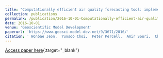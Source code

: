 ```yaml
---
title: "Computationally efficient air quality forecasting tool: implementation of STOPS v1.5 model into CMAQ v5.0.2 for a prediction of Asian dust"
collection: publications
permalink: /publication/2016-10-01-Computationally-efficient-air-quality-forecasting-tool-implementation-of-STOPS-v15-model-into-CMAQ-v502-for-a-prediction-of-Asian-dust
date: 2016-10-01
venue: 'Geoscientific Model Development'
paperurl: 'https://www.geosci-model-dev.net/9/3671/2016/'
citation: ' Wonbae Jeon,  Yunsoo Choi,  Peter Percell,  Amir Souri,  Chang-Keun Song,  Soon-Tae Kim,  Jhoon Kim, &quot;Computationally efficient air quality forecasting tool: implementation of STOPS v1.5 model into CMAQ v5.0.2 for a prediction of Asian dust.&quot; Geoscientific Model Development, 2016.'
---
```

[Access paper here](https://www.geosci-model-dev.net/9/3671/2016/){:target="_blank"}
